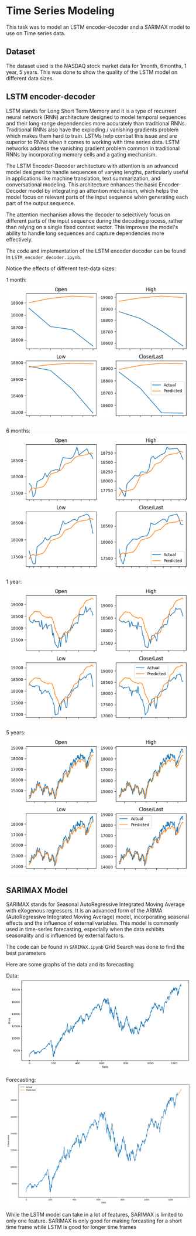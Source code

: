 # Time Series Modeling
This task was to model an LSTM encoder-decoder and a SARIMAX model to use on Time series data.

## Dataset
The dataset used is the NASDAQ stock market data for 1month, 6months, 1 year, 5 years. This was done to show the quality of the LSTM model on different data sizes.

## LSTM encoder-decoder
LSTM stands for Long Short Term Memory and it is a type of recurrent neural network (RNN) architecture designed to model temporal sequences and their long-range dependencies more accurately than traditional RNNs. Traditional RNNs also have the exploding / vanishing gradients problem which makes them hard to train. LSTMs help combat this issue and are superior to RNNs when it comes to working with time series data. LSTM networks address the vanishing gradient problem common in traditional RNNs by incorporating memory cells and a gating mechanism.

The LSTM Encoder-Decoder architecture with attention is an advanced model designed to handle sequences of varying lengths, particularly useful in applications like machine translation, text summarization, and conversational modeling. This architecture enhances the basic Encoder-Decoder model by integrating an attention mechanism, which helps the model focus on relevant parts of the input sequence when generating each part of the output sequence.

The attention mechanism allows the decoder to selectively focus on different parts of the input sequence during the decoding process, rather than relying on a single fixed context vector. This improves the model's ability to handle long sequences and capture dependencies more effectively.

The code and implementation of the LSTM encoder decoder can be found in ```LSTM_encoder_decoder.ipynb```. 

Notice the effects of different test-data sizes:

1 month:
![](https://github.com/OpexRah/crux-inductions/blob/main/Task%202/plots/Attention_LSTM_NASDAQ100_1month.png)

6 months:
![](https://github.com/OpexRah/crux-inductions/blob/main/Task%202/plots/Attention_LSTM_NASDAQ100_6months.png)

1 year:
![](https://github.com/OpexRah/crux-inductions/blob/main/Task%202/plots/Attention_LSTM_NASDAQ100_1year.png)

5 years:
![](https://github.com/OpexRah/crux-inductions/blob/main/Task%202/plots/Attention_LSTM_NASDAQ100_5years.png)

## SARIMAX Model
SARIMAX stands for Seasonal AutoRegressive Integrated Moving Average with eXogenous regressors. It is an advanced form of the ARIMA (AutoRegressive Integrated Moving Average) model, incorporating seasonal effects and the influence of external variables. This model is commonly used in time-series forecasting, especially when the data exhibits seasonality and is influenced by external factors.

The code can be found in ```SARIMAX.ipynb```
Grid Search was done to find the best parameters

Here are some graphs of the data and its forecasting

Data:
![](https://github.com/OpexRah/crux-inductions/blob/main/Task%202/plots/SARIMAX_train_data.png)

Forecasting:
![](https://github.com/OpexRah/crux-inductions/blob/main/Task%202/plots/SARIMAX_forecast.png)

While the LSTM model can take in a lot of features, SARIMAX is limited to only one feature. SARIMAX is only good for making forcasting for a short time frame while LSTM is good for longer time frames
